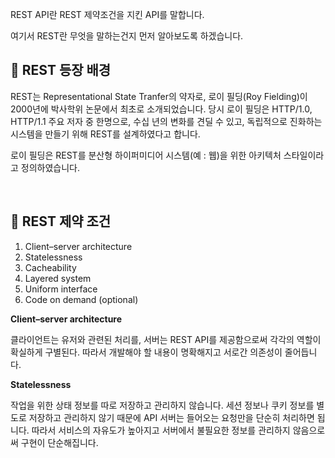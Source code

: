 REST API란 REST 제약조건을 지킨 API를 말합니다.

여기서 REST란 무엇을 말하는건지 먼저 알아보도록 하겠습니다.

## 🔸 REST 등장 배경
REST는 Representational State Tranfer의 약자로, 로이 필딩(Roy Fielding)이 2000년에 박사학위 논문에서 최초로 소개되었습니다. 당시 로이 필딩은 HTTP/1.0, HTTP/1.1 주요 저자 중 한명으로, 수십 년의 변화를 견딜 수 있고, 독립적으로 진화하는 시스템을 만들기 위해 REST를 설계하였다고 합니다.

로이 필딩은 REST를 분산형 하이퍼미디어 시스템(예 : 웹)을 위한 아키텍처 스타일이라고 정의하였습니다.

<br/>

## 🔸 REST 제약 조건
1. Client–server architecture
2. Statelessness
3. Cacheability
4. Layered system
5. Uniform interface
6. Code on demand (optional)

**Client–server architecture**

 클라이언트는 유저와 관련된 처리를, 서버는 REST API를 제공함으로써 각각의 역할이 확실하게 구별된다. 따라서 개발해야 할 내용이 명확해지고 서로간 의존성이 줄어듭니다.



**Statelessness**

작업을 위한 상태 정보를 따로 저장하고 관리하지 않습니다. 세션 정보나 쿠키 정보를 별도로 저장하고 관리하지 않기 때문에 API 서버는 들어오는 요청만을 단순히 처리하면 됩니다. 따라서 서비스의 자유도가 높아지고 서버에서 불필요한 정보를 관리하지 않음으로써 구현이 단순해집니다.



